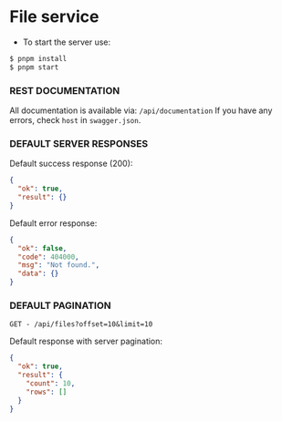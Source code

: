 # File service

- To start the server use:

```sh
$ pnpm install
$ pnpm start
```

### REST DOCUMENTATION

All documentation is available via:
`/api/documentation`
If you have any errors, check `host` in `swagger.json`.

### DEFAULT SERVER RESPONSES

Default success response (200):

```json
{
  "ok": true,
  "result": {}
}
```

Default error response:

```json
{
  "ok": false,
  "code": 404000,
  "msg": "Not found.",
  "data": {}
}
```

### DEFAULT PAGINATION

`GET - /api/files?offset=10&limit=10`

Default response with server pagination:

```json
{
  "ok": true,
  "result": {
    "count": 10,
    "rows": []
  }
}
```
